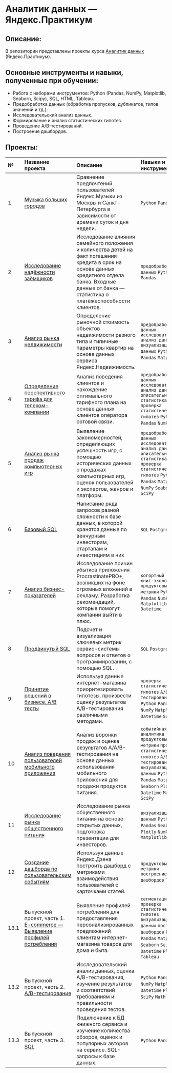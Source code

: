 # Аналитик данных — Яндекс.Практикум

## Описание:

В репозитории представлены проекты курса [Аналитик данных](https://practicum.yandex.ru/data-analyst/) (Яндекс.Практикум).

## Основные инструменты и навыки, полученные при обучении:

- Работа c наборами инструментов: Python (Pandas, NumPy, Matplotlib, Seaborn, Scipy), SQL, HTML, Tableau.
- Предобработка данных (обработка пропусков, дубликатов, типов значений и тд.).
- Исследовательский анализ данных.
- Формирование и анализ статистических гипотез.
- Проведение A/B-тестирований.
- Построение дашбордов.

## Проекты:
| № | Название проекта | Описание | Навыки и инструменты | 
|:--| :---------------------- | :---------------------- | :---------------------- |
| 1 | [Музыка больших городов](https://github.com/ErokhinaMarina/Portfolio_DA/tree/main/01_music_of_big_cities) | Сравнение предпочтений пользователей Яндекс.Музыки из Москвы и Санкт-Петербурга в зависимости от времени суток и дня недели. | `Python` `Pandas` |
| 2 | [Исследование надёжности заёмщиков](https://github.com/ErokhinaMarina/Portfolio_DA/tree/main/02_reliability_of_bank_borrowers) | Исследование влияния семейного положения и количества детей на факт погашения кредита в срок на основе данных кредитного отдела банка. Входные данные от банка — статистика о платёжеспособности клиентов. | `предобработка данных` `Python` `Pandas`|
| 3 | [Анализ рынка недвижимости](https://github.com/ErokhinaMarina/Portfolio_DA/tree/main/03_real_estate_market_analysis) | Определение рыночной стоимость объектов недвижимости разного типа и типичные параметры квартир на основе данных сервиса Яндекс.Недвижимость. | `предобработка данных` `исследовательский анализ данных` `визуализация данных` `Python` `Pandas` `Matplotlib`|
| 4 | [Определение перспективного тарифа для телеком-компании](https://github.com/ErokhinaMarina/Portfolio_DA/tree/main/04_tariff_for_telecom_company) | Анализ поведения клиентов и нахождение оптимального тарифного плана на основе данных клиентов оператора сотовой связи. | `предобработка данных` `исследовательский анализ данных` `описательная статистика` `проверка статистических гипотез` `Python` `Pandas` `NumPy`|
| 5 | [Анализ рынка продаж компьютерных игр](https://github.com/ErokhinaMarina/Portfolio_DA/tree/main/05_video_game_market_analysis) | Выявление закономерностей, определяющих успешность игр, с помощью исторических данных о продажах компьютерных игр, оценок пользователей и экспертов, жанров и платформ. | `предобработка данных` `исследовательский анализ данных` `описательная статистика` `проверка статистических гипотез` `Python` `Pandas` `Matplotlib` `NumPy` `Seaborn` `SciPy`|
| 6 | [Базовый SQL](https://github.com/ErokhinaMarina/Portfolio_DA/tree/main/06_basic_sql) | Написание ряда запросов разной сложности к базе данных, в которой хранятся данные по венчурным инвесторам, стартапам и инвестициям в них |`SQL` `PostgreSQL`|
| 7 | [Анализ бизнес-показателей](https://github.com/ErokhinaMarina/Portfolio_DA/tree/main/07_business_performance_analysis) | Исследование причин убытков приложения ProcrastinatePRO+, возникших на фоне огромных вложений в рекламу. Разработка рекомендаций, которые помогут компании выйти в плюс. |`когортный анализ` `юнит-экономика` `продуктовые метрики` `Python` `Pandas` `NumPy` `Matplotlib` `Datetime`|
| 8 | [Продвинутый SQL](https://github.com/ErokhinaMarina/Portfolio_DA/tree/main/08_advanced_sql) | Подсчет и визуализация ключевых метрик сервис-системы вопросов и ответов о программировании, с помощью SQL. |`SQL` `PostgreSQL`|
| 9 | [Принятие решений в бизнесе, А/В тесты](https://github.com/ErokhinaMarina/Portfolio_DA/tree/main/09_hypothesis_and_a-b_testing) | Используя данные интернет-магазина приоритезировать гипотезы, произвести оценку результатов A/B-тестирования различными методами. | `проверка статистических гипотез` `A/B-тестирование` `Python` `Pandas` `NumPy` `Matplotlib` `Datetime`  `SciPy` |
| 10 | [Анализ поведения пользователей мобильного приложения](https://github.com/ErokhinaMarina/Portfolio_DA/tree/main/10_mobile_app_funnel_analysis) | Анализ воронки продаж и оценка результатов A/A/B-тестирования на основе данных использования мобильного приложения для продажи продуктов питания. | `событийная аналитика` `продуктовые метрики` `проверка статистических гипотез` `A/B-тестирование` `визуализация данных` `Python` `Pandas` `Matplotlib` `Seaborn`  `Plotly` `Datetime` `Math` `SciPy`|
| 11 | [Исследование рынка общественного питания](https://github.com/ErokhinaMarina/Portfolio_DA/tree/main/11_cafe_market_analysis) | Исследование рынка общественного питания на основе открытых данных, подготовка презентации для инвесторов. |`визуализация данных` `Python` `Pandas` `Seaborn`  `Plotly` `NumPy` `Matplotlib`|
| 12 | [Создание дашборда по пользовательским событиям](https://github.com/ErokhinaMarina/Portfolio_DA/tree/main/12_dashboard) | Используя данные Яндекс.Дзена построить дашборд с метриками взаимодействия пользователей с карточками статей. |`продуктовые метрики` `построение дашбордов` `Tableau`|
| 13.1 | Выпускной проект, часть 1. [E-commerce — Выявление профилей потребления](https://github.com/ErokhinaMarina/Portfolio_DA/tree/main/13_final_project/13_1_e-commerce) | Выявление профилей потребления для предоставления персонализированных предложений клиентам интернет-магазина товаров для дома и быта. | `сегментация` `проверка статистических гипотез` `визуализация данных` `построение дашбордов` `Python` `Pandas` `Matplotlib` `Seaborn` `SciPy` `Datetime` `Plotly` `Tableau`|
| 13.2 | Выпускной проект, часть 2. [A/B-тестирование](https://github.com/ErokhinaMarina/Portfolio_DA/tree/main/13_final_project/13_2_a-b_testing) | Исследовательский анализ данных, оценка A/B-тестирования, изучение результатов и соответствий требованиям и правильности проведения тестов. |`Python` `Pandas` `NumPy` `Matplotlib` `Datetime` `Plotly` `SciPy` `Math`|
| 13.3 | Выпускной проект, часть 3. [SQL](https://github.com/ErokhinaMarina/Portfolio_DA/tree/main/13_final_project/13_3_sql) | Подключение к БД книжного сервиса и изучение количества обзоров, оценок и популярных авторов на сервисе. SQL-запросы к базе данных. |`Python` `Pandas` `SQL`|

